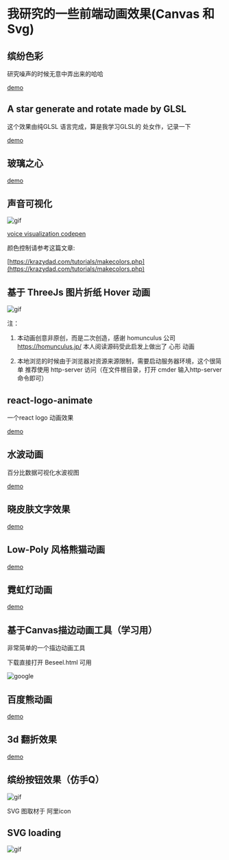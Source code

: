 
# 我研究的一些前端动画效果(Canvas 和 Svg)

## 缤纷色彩

研究噪声的时候无意中弄出来的哈哈

[demo](https://codepen.io/numerhero/pen/ewjvYQ)

## A star generate and rotate made by GLSL

这个效果由纯GLSL 语言完成，算是我学习GLSL的 处女作，记录一下

[demo](https://codepen.io/bilibiliou/pen/eXzMWY)

## 玻璃之心

[demo](https://codepen.io/bilibiliou/pen/ZVrWaw)

## 声音可视化

![gif](https://bilibiliou.github.io/assets/download/animations/voice-virtual.gif)

[voice visualization codepen](https://codepen.io/bilibiliou/pen/BvvPRM)


颜色控制请参考这篇文章:

[https://krazydad.com/tutorials/makecolors.php](https://krazydad.com/tutorials/makecolors.php)

## 基于 ThreeJs 图片折纸 Hover 动画

![gif](https://bilibiliou.github.io/assets/download/animations/heart-animation.gif)

注：

1. 本动画创意非原创，而是二次创造，感谢 homunculus 公司 https://homunculus.jp/
本人阅读源码受此启发上做出了 心形 动画

2. 本地浏览的时候由于浏览器对资源来源限制，需要启动服务器环境，这个很简单 推荐使用 http-server 访问（在文件根目录，打开 cmder 输入http-server 命令即可）

## react-logo-animate

一个react logo 动画效果

[demo](http://codepen.io/bilibiliou/embed/bwOBGz/?height=800&theme-id=0&default-tab=result&embed-version=2)

## 水波动画

百分比数据可视化水波视图

[demo](http://codepen.io/bilibiliou/embed/rWBKJp/?height=600&theme-id=0&default-tab=result&embed-version=2)

## 晓皮肤文字效果

[demo](http://codepen.io/bilibiliou/embed/KNNJwV/?height=319&theme-id=0&default-tab=result&embed-version=2)


## Low-Poly 风格熊猫动画

[demo](http://codepen.io/bilibiliou/embed/PbpwmE/?height=592&theme-id=0&default-tab=result&embed-version=2)

## 霓虹灯动画

[demo](http://codepen.io/bilibiliou/embed/KNZRGz/?height=650&theme-id=0&default-tab=result&embed-version=2)


## 基于Canvas描边动画工具（学习用）

非常简单的一个描边动画工具

下载直接打开 Beseel.html 可用

![google](https://bilibiliou.github.io/assets/download/animations/google.gif)

## 百度熊动画

[demo](https://codepen.io/bilibiliou/embed/JEmyJo/?height=507&theme-id=0&default-tab=result&embed-version=2)

## 3d 翻折效果

[demo](https://codepen.io/bilibiliou/embed/xqOyEY/?height=545&theme-id=0&default-tab=result&embed-version=2)

## 缤纷按钮效果（仿手Q）

![gif](https://bilibiliou.github.io/assets/download/animations/colorful-button.gif)

SVG 图取材于 阿里icon

## SVG loading

![gif](https://bilibiliou.github.io/assets/download/animations/wait.gif)
